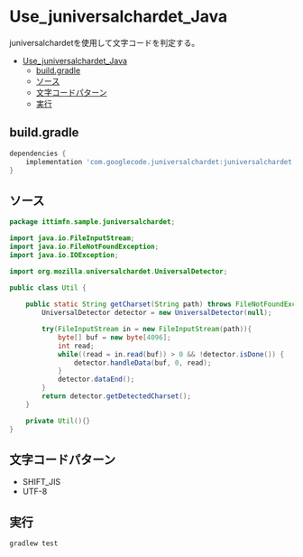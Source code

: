 # Use_juniversalchardet_Java
juniversalchardetを使用して文字コードを判定する。

- [Use\_juniversalchardet\_Java](#use_juniversalchardet_java)
  - [build.gradle](#buildgradle)
  - [ソース](#ソース)
  - [文字コードパターン](#文字コードパターン)
  - [実行](#実行)


## build.gradle

``` groovy
dependencies {
    implementation 'com.googlecode.juniversalchardet:juniversalchardet:1.0.3'
}
```

## ソース

``` java
package ittimfn.sample.juniversalchardet;

import java.io.FileInputStream;
import java.io.FileNotFoundException;
import java.io.IOException;

import org.mozilla.universalchardet.UniversalDetector;

public class Util {
    
    public static String getCharset(String path) throws FileNotFoundException, IOException {
        UniversalDetector detector = new UniversalDetector(null);

        try(FileInputStream in = new FileInputStream(path)){
            byte[] buf = new byte[4096];
            int read;
            while((read = in.read(buf)) > 0 && !detector.isDone()) {
                detector.handleData(buf, 0, read);
            }
            detector.dataEnd();
        }
        return detector.getDetectedCharset();
    }

    private Util(){}
}
```

## 文字コードパターン

- SHIFT_JIS
- UTF-8

## 実行

``` bash
gradlew test
```